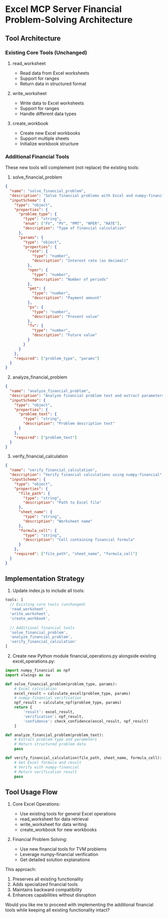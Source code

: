 # Excel MCP Server Financial Problem-Solving Architecture

## Tool Architecture

### Existing Core Tools (Unchanged)
1. read_worksheet
   - Read data from Excel worksheets
   - Support for ranges
   - Return data in structured format

2. write_worksheet
   - Write data to Excel worksheets
   - Support for ranges
   - Handle different data types

3. create_workbook
   - Create new Excel workbooks
   - Support multiple sheets
   - Initialize workbook structure

### Additional Financial Tools
These new tools will complement (not replace) the existing tools:

1. solve_financial_problem
```json
{
  "name": "solve_financial_problem",
  "description": "Solve financial problems with Excel and numpy-financial verification",
  "inputSchema": {
    "type": "object",
    "properties": {
      "problem_type": {
        "type": "string",
        "enum": ["FV", "PV", "PMT", "NPER", "RATE"],
        "description": "Type of financial calculation"
      },
      "params": {
        "type": "object",
        "properties": {
          "rate": {
            "type": "number",
            "description": "Interest rate (as decimal)"
          },
          "nper": {
            "type": "number",
            "description": "Number of periods"
          },
          "pmt": {
            "type": "number",
            "description": "Payment amount"
          },
          "pv": {
            "type": "number",
            "description": "Present value"
          },
          "fv": {
            "type": "number",
            "description": "Future value"
          }
        }
      }
    },
    "required": ["problem_type", "params"]
  }
}
```

2. analyze_financial_problem
```json
{
  "name": "analyze_financial_problem",
  "description": "Analyze financial problem text and extract parameters",
  "inputSchema": {
    "type": "object",
    "properties": {
      "problem_text": {
        "type": "string",
        "description": "Problem description text"
      }
    },
    "required": ["problem_text"]
  }
}
```

3. verify_financial_calculation
```json
{
  "name": "verify_financial_calculation",
  "description": "Verify financial calculations using numpy-financial",
  "inputSchema": {
    "type": "object",
    "properties": {
      "file_path": {
        "type": "string",
        "description": "Path to Excel file"
      },
      "sheet_name": {
        "type": "string",
        "description": "Worksheet name"
      },
      "formula_cell": {
        "type": "string",
        "description": "Cell containing financial formula"
      }
    },
    "required": ["file_path", "sheet_name", "formula_cell"]
  }
}
```

## Implementation Strategy

1. Update index.js to include all tools:
```javascript
tools: [
  // Existing core tools (unchanged)
  'read_worksheet',
  'write_worksheet',
  'create_workbook',
  
  // Additional financial tools
  'solve_financial_problem',
  'analyze_financial_problem',
  'verify_financial_calculation'
]
```

2. Create new Python module financial_operations.py alongside existing excel_operations.py:
```python
import numpy_financial as npf
import xlwings as xw

def solve_financial_problem(problem_type, params):
    # Excel calculation
    excel_result = calculate_excel(problem_type, params)
    # numpy-financial verification
    npf_result = calculate_npf(problem_type, params)
    return {
        'result': excel_result,
        'verification': npf_result,
        'confidence': check_confidence(excel_result, npf_result)
    }

def analyze_financial_problem(problem_text):
    # Extract problem type and parameters
    # Return structured problem data
    pass

def verify_financial_calculation(file_path, sheet_name, formula_cell):
    # Get Excel formula and result
    # Verify with numpy-financial
    # Return verification result
    pass
```

## Tool Usage Flow

1. Core Excel Operations:
   - Use existing tools for general Excel operations
   - read_worksheet for data retrieval
   - write_worksheet for data writing
   - create_workbook for new workbooks

2. Financial Problem Solving:
   - Use new financial tools for TVM problems
   - Leverage numpy-financial verification
   - Get detailed solution explanations

This approach:
1. Preserves all existing functionality
2. Adds specialized financial tools
3. Maintains backward compatibility
4. Enhances capabilities without disruption

Would you like me to proceed with implementing the additional financial tools while keeping all existing functionality intact?